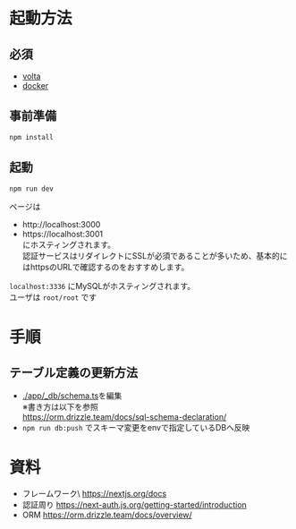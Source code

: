 # 起動方法
## 必須
- [volta](https://docs.volta.sh/guide/getting-started)
- [docker](https://www.docker.com/get-started/)

## 事前準備
```bash
npm install
```

## 起動
```bash
npm run dev
```
ページは
- http://localhost:3000
- https://localhost:3001  
にホスティングされます。  
認証サービスはリダイレクトにSSLが必須であることが多いため、基本的にはhttpsのURLで確認するのをおすすめします。 

`localhost:3336` にMySQLがホスティングされます。  
ユーザは `root/root` です

# 手順
## テーブル定義の更新方法
- [./app/_db/schema.ts](./app/_db/schema.ts)を編集  
※書き方は以下を参照  
https://orm.drizzle.team/docs/sql-schema-declaration/
- `npm run db:push` でスキーマ変更をenvで指定しているDBへ反映


# 資料
- フレームワーク\ https://nextjs.org/docs
- 認証周り https://next-auth.js.org/getting-started/introduction
- ORM https://orm.drizzle.team/docs/overview/
